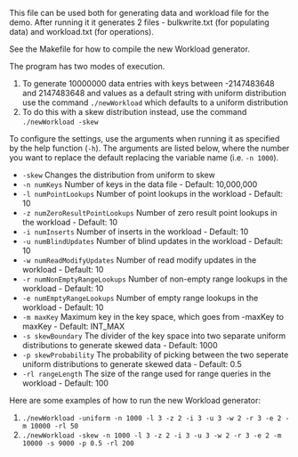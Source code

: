 This file can be used both for generating data and workload file for the demo. 
After running it it generates 2 files - bulkwrite.txt (for populating data) and workload.txt (for operations).

See the Makefile for how to compile the new Workload generator.

The program has two modes of execution.
 1. To generate 10000000 data entries with keys between -2147483648 and 2147483648 and values as a default string with uniform distribution use the command
 `./newWorkload` 
 which defaults to a uniform distribution
 2. To do this with a skew distribution instead, use the command
 `./newWorkload -skew`

To configure the settings, use the arguments when running it as specified by the help function (`-h`).
The arguments are listed below, where the number you want to replace the default replacing the variable name (i.e. `-n 1000`).
 * `-skew` Changes the distribution from uniform to skew
 * `-n numKeys` Number of keys in the data file - Default: 10,000,000
 * `-l numPointLookups` Number of point lookups in the workload - Default: 10
 * `-z numZeroResultPointLookups` Number of zero result point lookups in the workload - Default: 10
 * `-i numInserts` Number of inserts in the workload - Default: 10
 * `-u numBlindUpdates` Number of blind updates in the workload - Default: 10
 * `-w numReadModifyUpdates` Number of read modify updates in the workload - Default: 10
 * `-r numNonEmptyRangeLookups` Number of non-empty range lookups in the workload - Default: 10
 * `-e numEmptyRangeLookups` Number of empty range lookups in the workload - Default: 10
 * `-m maxKey` Maximum key in the key space, which goes from -maxKey to maxKey - Default: INT_MAX
 * `-s skewBoundary` The divider of the key space into two separate uniform distributions to generate skewed data - Default: 1000
 * `-p skewProbability` The probability of picking between the two seperate uniform distributions to generate skewed data - Default: 0.5
 * `-rl rangeLength` The size of the range used for range queries in the workload - Default: 100

Here are some examples of how to run the new Workload generator:
 1. `./newWorkload -uniform -n 1000 -l 3 -z 2 -i 3 -u 3 -w 2 -r 3 -e 2 -m 10000 -rl 50`
 2. `./newWorkload -skew -n 1000 -l 3 -z 2 -i 3 -u 3 -w 2 -r 3 -e 2 -m 10000 -s 9000 -p 0.5 -rl 200`

